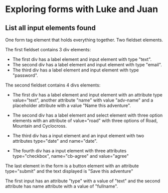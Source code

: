 # Exploring forms with Luke and Juan

## List all input elements found

One form tag element that holds everything together.
Two fieldset elements.

The first fieldset contains 3 div elements:

* The first div has a label element and input element with type "text".
* The second div has a label element and input element with type "email".
* The third div has a label element and input element with type "password".

The second fieldset contains 4 divs elements:

* The first div has a label element and input element with an attribute type value="text", another attribute "name" with value "adv-name" and a placeholder attribute with a value "Name this adventure".

* The second div has a label element and select element with three option elements with an attribute of value="road" with three options of Road, Mountain and Cyclocross.

* The third div has a input element and an input element with two attributes type="date" and name="date".

* The fourth div has a input element with three attributes type="checkbox", name="cb-agree" and value="agree"

The last element in the form is a button element with an attribute type="submit" and the text displayed is "Save this adventure"



The first input has an attribute "type" with a value of "text" and the second attribute has name attribute with
a value of "fullname".


